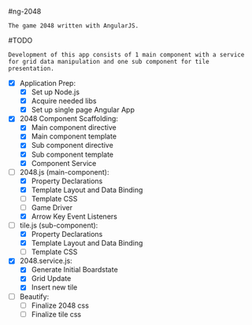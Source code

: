 #ng-2048
```
The game 2048 written with AngularJS.
```

#TODO
```
Development of this app consists of 1 main component with a service for grid data manipulation and one sub component for tile presentation.
```

- [x] Application Prep:
  - [x] Set up Node.js 
  - [x] Acquire needed libs 
  - [x] Set up single page Angular App

- [x] 2048 Component Scaffolding:
  - [x] Main component directive
  - [x] Main component template
  - [x] Sub component directive
  - [x] Sub component template
  - [x] Component Service 

- [ ] 2048.js (main-component):
  - [x] Property Declarations
  - [x] Template Layout and Data Binding
  - [ ] Template CSS
  - [ ] Game Driver 
  - [x] Arrow Key Event Listeners

- [ ] tile.js (sub-component): 
  - [x] Property Declarations
  - [x] Template Layout and Data Binding
  - [ ] Template CSS

- [x] 2048.service.js:
  - [x] Generate Initial Boardstate
  - [x] Grid Update
  - [x] Insert new tile

- [ ] Beautify:
  - [ ] Finalize 2048 css
  - [ ] Finalize tile css 
